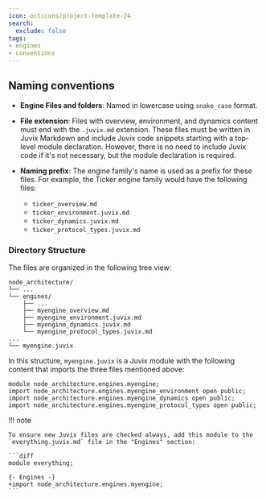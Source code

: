 ```yaml
---
icon: octicons/project-template-24
search:
  exclude: false
tags:
- engines
- conventions
---
```


<!-- Tobias, add here any specific, short, rule you may consider people
need to follow when writing engine families. I wrote a few examples below. -->

## Naming conventions

- **Engine Files and folders**: Named in lowercase using `snake_case` format.
- **File extension**: Files with overview, environment, and dynamics content
  must end with the `.juvix.md` extension. These files must be written in Juvix
  Markdown and include Juvix code snippets starting with a top-level module
  declaration. However, there is no need to include Juvix code if it's not
  necessary, but the module declaration is required.

- **Naming prefix**: The engine family's name is used as a prefix for these
  files. For example, the Ticker engine family would have the following files:

    - `ticker_overview.md`
    - `ticker_environment.juvix.md`
    - `ticker_dynamics.juvix.md`
    - `ticker_protocol_types.juvix.md`

### Directory Structure

The files are organized in the following tree view:

```plaintext
node_architecture/
└── ...
└── engines/
    ├── ...
    ├── myengine_overview.md
    ├── myengine_environment.juvix.md
    ├── myengine_dynamics.juvix.md
    └── myengine_protocol_types.juvix.md
...
└── myengine.juvix
```

In this structure, `myengine.juvix` is a Juvix module with the
following content that imports the three files mentioned above:

```juvix
module node_architecture.engines.myengine;
import node_architecture.engines.myengine_environment open public;
import node_architecture.engines.myengine_dynamics open public;
import node_architecture.engines.myengine_protocol_types open public;
```

!!! note

    To ensure new Juvix files are checked always, add this module to the
    `everything.juvix.md` file in the "Engines" section:

    ```diff
    module everything;

    {- Engines -}
    +import node_architecture.engines.myengine;
    ```